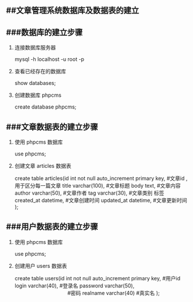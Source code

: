 ##文章管理系统数据库及数据表的建立
---

###数据库的建立步骤
---

1. 连接数据库服务器

    mysql -h localhost -u root -p

2. 查看已经存在的数据库

    show databases;

3. 创建数据库 phpcms

    create database phpcms;

###文章数据表的建立步骤
---

1. 使用 phpcms 数据库

    use phpcms;

2. 创建文章 articles 数据表



      create table articles(id int not null auto_increment primary key,   #文章id ,用于区分每一篇文章
                            title varchar(100),                           #文章标题
                            body text,                                    #文章内容
                            author varchar(50),                           #文章作者
                            tag varchar(30),                              #文章类别 标签
                            created_at datetime,                          #文章创建时间
                            updated_at datetime,                          #文章更新时间
                          );

###用户数据表的建立步骤
---

1. 使用 phpcms 数据库

    use phpcms;

2. 创建用户 users 数据表

      create table users(id int not null auto_increment primary key,    #用户id
                         login varchar(40),                             #登录名
                         password varchar(50),    　　　　　　　　　　  #密码
                         realname varchar(40)                           #真实名
                        );


